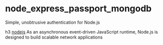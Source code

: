 # node_express_passport_mongodb

Simple, unobtrusive authentication for Node.js

h3 [nodejs](https://nodejs.org) As an asynchronous event-driven JavaScript runtime, Node.js is designed to build scalable network applications
